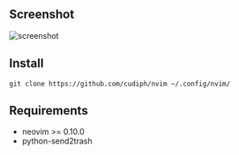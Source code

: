 ## Screenshot

![screenshot](https://github.com/Cudiph/nvim/assets/59413417/db033748-155b-4015-bfd8-66aa38d0d787)

## Install

```console
git clone https://github.com/cudiph/nvim ~/.config/nvim/
```

## Requirements

- neovim >= 0.10.0
- python-send2trash

